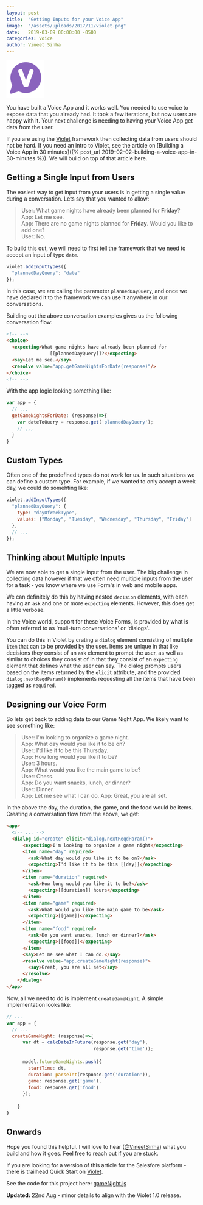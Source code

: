 ```yaml
---
layout: post
title:  "Getting Inputs for your Voice App"
image:  "/assets/uploads/2017/11/violet.png"
date:   2019-03-09 00:00:00 -0500
categories: Voice
author: Vineet Sinha
---
```

<img src="/assets/uploads/2017/11/violet.png" alt="violet" width="100"/>

You have built a Voice App and it works well. You needed to use voice to expose data that you already had. It took a few iterations, but now users are happy with it. Your next challenge is needing to having your Voice App get data from the user.

If you are using the [Violet](https://helloviolet.ai/) framework then collecting data from users should not be hard. If you need an intro to Violet, see the article on [Building a Voice App in 30 minutes]({% post_url 2019-02-02-building-a-voice-app-in-30-minutes %}). We will build on top of that article here.<!--more-->


## Getting a Single Input from Users

The easiest way to get input from your users is in getting a single value during a conversation. Lets say that you wanted to allow:

> User: What game nights have already been planned for **Friday**?  
> App: Let me see.  
> App: There are no game nights planned for **Friday**. Would you like to add one?  
> User: No.

To build this out, we will need to first tell the framework that we need to accept an input of type `date`.

```javascript
violet.addInputTypes({
  "plannedDayQuery": "date"
});
```

In this case, we are calling the parameter `plannedDayQuery`, and once we have declared it to the framework we can use it anywhere in our conversations.

Building out the above conversation examples gives us the following conversation flow:

```html
<!-- -->
<choice>
  <expecting>What game nights have already been planned for
                [[plannedDayQuery]]?</expecting>
  <say>Let me see.</say>
  <resolve value="app.getGameNightsForDate(response)"/>
</choice>
<!-- -->
```

With the app logic looking something like:

```javascript
var app = {
  // ...
  getGameNightsForDate: (response)=>{
    var dateToQuery = response.get('plannedDayQuery');
    // ,,,
  }
}
```

## Custom Types

Often one of the predefined types do not work for us. In such situations we can define a custom type. For example, if we wanted to only accept a week day, we could do somehting like:

```javascript
violet.addInputTypes({
  "plannedDayQuery": {
    type: "dayOfWeekType",
    values: ["Monday", "Tuesday", "Wednesday", "Thursday", "Friday"]
  },
  // ...
});
```

## Thinking about Multiple Inputs

We are now able to get a single input from the user. The big challenge in collecting data however if that we often need multiple inputs from the user for a task - you know where we use Form's in web and mobile apps.

We can definitely do this by having nested `decision` elements, with each having an `ask` and one or more `expecting` elements. However, this does get a little verbose.

In the Voice world, support for these Voice Forms, is provided by what is often referred to as 'muli-turn conversations' or 'dialogs'.

You can do this in Violet by crating a `dialog` element consisting of multiple `item` that can to be provided by the user. Items are unique in that like decisions they consist of an `ask` element to prompt the user, as well as similar to choices they consist of in that they consist of an `expecting` element that defines what the user can say. The dialog prompts users based on the items returned by the `elicit` attribute, and the provided `dialog.nextReqdParam()` implements requesting all the items that have been tagged as `required`.

## Designing our Voice Form

So lets get back to adding data to our Game Night App. We likely want to see something like:

> User: I'm looking to organize a game night.  
> App: What day would you like it to be on?  
> User: I'd like it to be this Thursday.  
> App: How long would you like it to be?  
> User: 3 hours.  
> App: What would you like the main game to be?  
> User: Chess.  
> App: Do you want snacks, lunch, or dinner?  
> User: Dinner.  
> App: Let me see what I can do.
> App: Great, you are all set.

In the above the day, the duration, the game, and the food would be items. Creating a conversation flow from the above, we get:

```html
<app>
  <!-- ... -->
  <dialog id="create" elicit="dialog.nextReqdParam()">
      <expecting>I'm looking to organize a game night</expecting>
      <item name="day" required>
        <ask>What day would you like it to be on?</ask>
        <expecting>I'd like it to be this [[day]]</expecting>
      </item>
      <item name="duration" required>
        <ask>How long would you like it to be?</ask>
        <expecting>[[duration]] hours</expecting>
      </item>
      <item name="game" required>
        <ask>What would you like the main game to be</ask>
        <expecting>[[game]]</expecting>
      </item>
      <item name="food" required>
        <ask>Do you want snacks, lunch or dinner?</ask>
        <expecting>[[food]]</expecting>
      </item>
      <say>Let me see what I can do.</say>
      <resolve value="app.createGameNight(response)">
        <say>Great, you are all set</say>
      </resolve>
    </dialog>
</app>
```

Now, all we need to do is implement `createGameNight`. A simple implementation looks like:

```javascript
// ...
var app = {
  // ...
  createGameNight: (response)=>{
      var dt = calcDateInFuture(response.get('day'),
                                response.get('time'));

      model.futureGameNights.push({
        startTime: dt,
        duration: parseInt(response.get('duration')),
        game: response.get('game'),
        food: response.get('food')
      });

    }
}
```

## Onwards

Hope you found this helpful. I will love to hear ([@VineetSinha](https://twitter.com/VineetSinha)) what you build and how it goes. Feel free to reach out if you are stuck.

If you are looking for a version of this article for the Salesfore platform - there is trailhead Quick Start on [Violet](https://trailhead.salesforce.com/en/content/learn/projects/quickstart-violet).

See the code for this project here: [gameNight.js](https://github.com/vineet-sinha/violet-trailhead/blob/master/gameNight.js)

**Updated:** 22nd Aug - minor details to align with the Violet 1.0 release.
